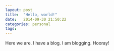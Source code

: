 ```yaml
---
layout: post
title:  "Hello, world!"
date:   2014-09-30 21:50:22
categories: personal
tags: 
---
```


Here we are. I have a blog. I am blogging. Hooray!